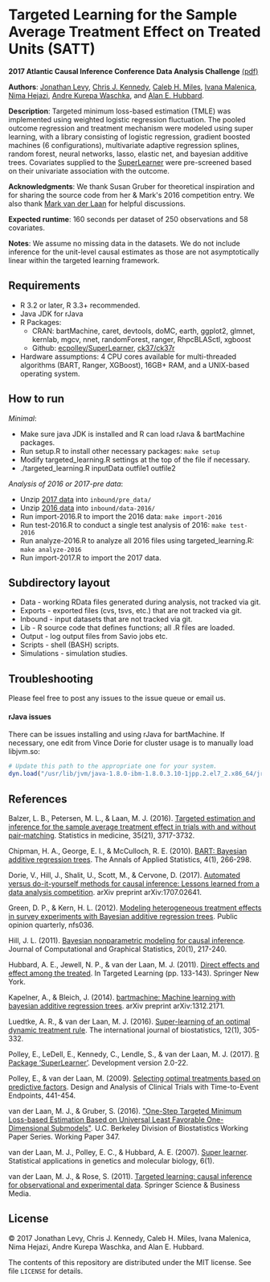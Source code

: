 # Targeted Learning for the Sample Average Treatment Effect on Treated Units (SATT)

**2017 Atlantic Causal Inference Conference Data Analysis
Challenge** [(pdf)](https://causal.unc.edu/files/2017/05/SecondAnnualCausalInferenceDataAnalysisChallenge.pdf)

**Authors**: [Jonathan Levy](https://github.com/jlstiles), [Chris J.
Kennedy](https://github.com/ck37), [Caleb H.
Miles](https://github.com/calebhmiles), [Ivana
Malenica](https://github.com/podTockom),
[Nima Hejazi](https://github.com/nhejazi), [Andre Kurepa
Waschka](https://github.com/akwaschka), and [Alan E.
Hubbard](http://hubbard.berkeley.edu/).

**Description**: Targeted minimum loss-based estimation (TMLE) was implemented
using weighted logistic regression fluctuation. The pooled outcome regression and
treatment mechanism were modeled using super learning, with a library consisting
of logistic regression, gradient boosted machines (6 configurations), multivariate adaptive
regression splines, random forest, neural networks, lasso, elastic net, and bayesian additive trees. Covariates supplied to the [SuperLearner](https://github.com/ecpolley/SuperLearner) were pre-screened based on their univariate association with the outcome.

**Acknowledgments**: We thank Susan Gruber for theoretical inspiration and for
sharing the source code from her & Mark's 2016 competition entry. We also
thank [Mark van der Laan](https://www.stat.berkeley.edu/~laan/about/bio/) for
helpful discussions.

**Expected runtime**: 160 seconds per dataset of 250 observations and 58
covariates.

**Notes**: We assume no missing data in the datasets. We do not include
inference for the unit-level causal estimates as those are not asymptotically
linear within the targeted learning framework.

## Requirements

* R 3.2 or later, R 3.3+ recommended.
* Java JDK for rJava
* R Packages:
    * CRAN: bartMachine, caret, devtools, doMC, earth, ggplot2, glmnet, kernlab,
       mgcv, nnet, randomForest, ranger, RhpcBLASctl, xgboost
    * Github: [ecpolley/SuperLearner](https://github.com/ecpolley/SuperLearner),
      [ck37/ck37r](https://github.com/ck37/ck37r)
* Hardware assumptions: 4 CPU cores available for multi-threaded algorithms
    (BART, Ranger, XGBoost), 16GB+ RAM, and a UNIX-based operating system.

## How to run

_Minimal_:

* Make sure java JDK is installed and R can load rJava & bartMachine packages.
* Run setup.R to install other necessary packages: `make setup`
* Modify targeted_learning.R settings at the top of the file if necessary.
* ./targeted_learning.R inputData outfile1 outfile2

_Analysis of 2016 or 2017-pre data_:

* Unzip [2017 data](http://faculty.chicagobooth.edu/richard.hahn/pre_data.tar.gz) into `inbound/pre_data/`
* Unzip [2016 data](https://drive.google.com/file/d/0B8TUkApaUlsGekFSblJWa25NM1E/edit) into `inbound/data-2016/`
* Run import-2016.R to import the 2016 data: `make import-2016`
* Run test-2016.R to conduct a single test analysis of 2016: `make test-2016`
* Run analyze-2016.R to analyze all 2016 files using targeted_learning.R: `make analyze-2016`
* Run import-2017.R to import the 2017 data.

## Subdirectory layout

* Data - working RData files generated during analysis, not tracked via git.
* Exports - exported files (cvs, tsvs, etc.) that are not tracked via git.
* Inbound - input datasets that are not tracked via git.
* Lib - R source code that defines functions; all .R files are loaded.
* Output - log output files from Savio jobs  etc.
* Scripts - shell (BASH) scripts.
* Simulations - simulation studies.

## Troubleshooting

Please feel free to post any issues to the issue queue or email us.

#### rJava issues

There can be issues installing and using rJava for bartMachine. If necessary, one edit from Vince Dorie for cluster usage is to manually load libjvm.so:
```r
# Update this path to the appropriate one for your system.
dyn.load("/usr/lib/jvm/java-1.8.0-ibm-1.8.0.3.10-1jpp.2.el7_2.x86_64/jre/lib/amd64/compressedrefs/libjvm.so")
```

## References

Balzer, L. B., Petersen, M. L., & Laan, M. J. (2016). [Targeted estimation and inference for the sample average treatment effect in trials with and without pair‐matching](http://onlinelibrary.wiley.com/doi/10.1002/sim.6965/full). Statistics in medicine, 35(21), 3717-3732.

Chipman, H. A., George, E. I., & McCulloch, R. E. (2010). [BART: Bayesian additive regression trees](http://projecteuclid.org/euclid.aoas/1273584455). The Annals of Applied Statistics, 4(1), 266-298.

Dorie, V., Hill, J., Shalit, U., Scott, M., & Cervone, D. (2017). [Automated versus do-it-yourself methods for causal inference: Lessons learned from a data analysis competition](https://arxiv.org/abs/1707.02641). arXiv preprint arXiv:1707.02641.

Green, D. P., & Kern, H. L. (2012). [Modeling heterogeneous treatment effects in survey experiments with Bayesian additive regression trees](https://academic.oup.com/poq/article/76/3/491/1893905/Modeling-Heterogeneous-Treatment-Effects-in-Survey). Public opinion quarterly, nfs036.

Hill, J. L. (2011). [Bayesian nonparametric modeling for causal inference](http://amstat.tandfonline.com/doi/abs/10.1198/jcgs.2010.08162). Journal of Computational and Graphical Statistics, 20(1), 217-240.
 
Hubbard, A. E., Jewell, N. P., & van der Laan, M. J. (2011). [Direct effects and effect among the treated](https://link.springer.com/chapter/10.1007/978-1-4419-9782-1_8). In Targeted Learning (pp. 133-143). Springer New York.

Kapelner, A., & Bleich, J. (2014). [bartmachine: Machine learning with bayesian additive regression trees](https://arxiv.org/abs/1312.2171). arXiv preprint arXiv:1312.2171.

Luedtke, A. R., & van der Laan, M. J. (2016). [Super-learning of an optimal dynamic treatment rule](https://www.degruyter.com/view/j/ijb.2016.12.issue-1/ijb-2015-0052/ijb-2015-0052.xml). The international journal of biostatistics, 12(1), 305-332.

Polley, E., LeDell, E., Kennedy, C., Lendle, S., & van der Laan, M. J. (2017). [R Package ‘SuperLearner’](https://cran.r-project.org/package=SuperLearner). Development version 2.0-22.

Polley, E., & van der Laan, M. (2009). [Selecting optimal treatments based on predictive factors](http://biostats.bepress.com/cgi/viewcontent.cgi?article=1247&context=ucbbiostat). Design and Analysis of Clinical Trials with Time-to-Event Endpoints, 441-454.

van der Laan, M. J., & Gruber, S. (2016). ["One-Step Targeted Minimum Loss-based Estimation Based on Universal Least Favorable One-Dimensional Submodels"](http://biostats.bepress.com/ucbbiostat/paper347). U.C. Berkeley Division of Biostatistics Working Paper Series. Working Paper 347.

van der Laan, M. J., Polley, E. C., & Hubbard, A. E. (2007). [Super learner](https://www.degruyter.com/view/j/sagmb.2007.6.1/sagmb.2007.6.1.1309/sagmb.2007.6.1.1309.xml). Statistical applications in genetics and molecular biology, 6(1).

van der Laan, M. J., & Rose, S. (2011). [Targeted learning: causal inference for observational and experimental data](http://www.targetedlearningbook.com/). Springer Science & Business Media.

## License

&copy; 2017 Jonathan Levy, Chris J. Kennedy, Caleb H. Miles, Ivana Malenica,
Nima Hejazi, Andre Kurepa Waschka, and Alan E. Hubbard.

The contents of this repository are distributed under the MIT license. See file
`LICENSE` for details.

